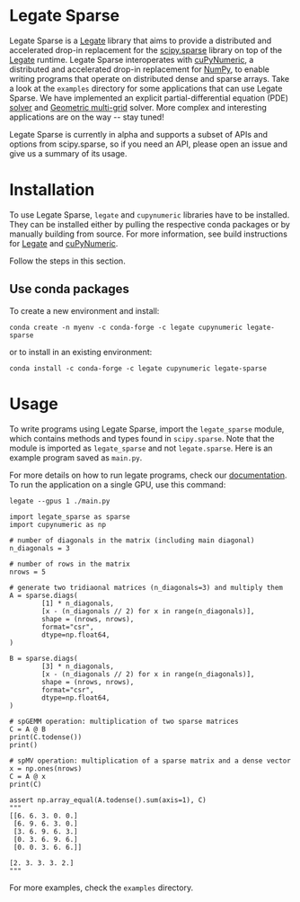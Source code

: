 <!--
Copyright 2023-2024 NVIDIA Corporation

Licensed under the Apache License, Version 2.0 (the "License");
you may not use this file except in compliance with the License.
You may obtain a copy of the License at

http://www.apache.org/licenses/LICENSE-2.0

Unless required by applicable law or agreed to in writing, software
distributed under the License is distributed on an "AS IS" BASIS,
WITHOUT WARRANTIES OR CONDITIONS OF ANY KIND, either express or implied.
See the License for the specific language governing permissions and
limitations under the License.

-->


# Legate Sparse

Legate Sparse is a [Legate](https://github.com/nv-legate/legate.core) library
that aims to provide a distributed and accelerated drop-in replacement for the
[scipy.sparse](https://docs.scipy.org/doc/scipy/reference/sparse.html) library
on top of the [Legate](https://github.com/nv-legate/legate.core) runtime. 
Legate Sparse interoperates with 
[cuPyNumeric](https://github.com/nv-legate/cupynumeric/tree/main),
a distributed and accelerated drop-in replacement 
for [NumPy](https://numpy.org/doc/stable/reference/index.html#reference), to
enable writing programs that operate on distributed dense and sparse arrays.
Take a look at the `examples` directory for some applications that can 
use Legate Sparse. We have implemented
an explicit partial-differential equation (PDE) [solver](examples/pde.py) 
and [Geometric multi-grid](examples/gmg.py) solver. 
More complex and interesting applications are on the way -- stay tuned!

Legate Sparse is currently in alpha and supports a subset of APIs 
and options from scipy.sparse, so if you need an API, please open 
an issue and give us a summary of its usage. 

# Installation

To use Legate Sparse, `legate` and `cupynumeric` libraries have to be installed. 
They can be installed either by pulling the respective conda packages 
or by manually building from source. For more information, 
see build instructions for [Legate](https://github.com/nv-legate/legate.core) 
and [cuPyNumeric](https://github.com/nv-legate/cupynumeric/tree/main).

Follow the steps in this section.

## Use conda packages

To create a new environment and install: 
```
conda create -n myenv -c conda-forge -c legate cupynumeric legate-sparse
```

or to install in an existing environment:
```
conda install -c conda-forge -c legate cupynumeric legate-sparse
```

# Usage

To write programs using Legate Sparse, import the `legate_sparse` module, which
contains methods and types found in `scipy.sparse`. Note that the module is imported as `legate_sparse`
and not `legate.sparse`. Here is an example program saved as `main.py`. 

For more details on how to run legate programs, check 
our [documentation](https://docs.nvidia.com/cupynumeric/24.06/).
To run the application on a single GPU, use this command:

`legate --gpus 1 ./main.py`


```[python]
import legate_sparse as sparse
import cupynumeric as np

# number of diagonals in the matrix (including main diagonal)
n_diagonals = 3 

# number of rows in the matrix
nrows = 5 

# generate two tridiaonal matrices (n_diagonals=3) and multiply them
A = sparse.diags(
        [1] * n_diagonals,
        [x - (n_diagonals // 2) for x in range(n_diagonals)],
        shape = (nrows, nrows),
        format="csr",
        dtype=np.float64,
)

B = sparse.diags(
        [3] * n_diagonals,
        [x - (n_diagonals // 2) for x in range(n_diagonals)],
        shape = (nrows, nrows),
        format="csr",
        dtype=np.float64,
)

# spGEMM operation: multiplication of two sparse matrices
C = A @ B 
print(C.todense())
print()

# spMV operation: multiplication of a sparse matrix and a dense vector
x = np.ones(nrows)
C = A @ x 
print(C)

assert np.array_equal(A.todense().sum(axis=1), C)
"""
[[6. 6. 3. 0. 0.]
 [6. 9. 6. 3. 0.]
 [3. 6. 9. 6. 3.]
 [0. 3. 6. 9. 6.]
 [0. 0. 3. 6. 6.]]

[2. 3. 3. 3. 2.]
"""
```

For more examples, check the `examples` directory.
